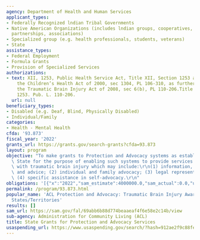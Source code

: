 ```yaml
---
agency: Department of Health and Human Services
applicant_types:
- Federally Recognized lndian Tribal Governments
- Native American Organizations (includes lndian groups, cooperatives, corporations,
  partnerships, associations)
- Specialized group (e.g. health professionals, students, veterans)
- State
assistance_types:
- Federal Employment
- Formula Grants
- Provision of Specialized Services
authorizations:
- text: XII, 1253, Public Health Service Act, Title XII, Section 1253 as amended by
    the Children’s Health Act of 2000, sec 1304, PL 106-310, as further amended by
    the Traumatic Brain Injury Act of 2008, sec 6(b), PL 110-206.Title XII, Section
    1253. Pub. L. 110-206.
  url: null
beneficiary_types:
- Disabled (e.g. Deaf, Blind, Physically Disabled)
- Individual/Family
categories:
- Health - Mental Health
cfda: '93.873'
fiscal_year: '2022'
grants_url: https://grants.gov/search-grants?cfda=93.873
layout: program
objective: "To make grants to Protection and Advocacy systems as established in each\
  \ State for the purpose of enabling such systems to provide services to individuals\
  \ with traumatic brain injury which may include:\r\n(1) information, referrals,\
  \ and advice; (2) individual and family advocacy; (3) legal representation; and\
  \ (4) specific assistance in self-advocacy.\r\n"
obligations: '[{"x":"2022","sam_estimate":4000000.0,"sam_actual":0.0,"usa_spending_actual":4128780.87},{"x":"2023","sam_estimate":0.0,"sam_actual":0.0,"usa_spending_actual":4913577.06},{"x":"2024","sam_estimate":0.0,"sam_actual":0.0,"usa_spending_actual":5321302.04}]'
permalink: /program/93.873.html
popular_name: 'ACL Protection and Advocacy: Traumatic Brain Injury Awards for the
  States/Territories'
results: []
sam_url: https://sam.gov/fal/69abb6b88d774beaaeaf4f6e58e2c14b/view
sub-agency: Administration for Community Living (ACL)
title: State Grants for Protection and Advocacy Services
usaspending_url: https://www.usaspending.gov/search/?hash=912ae2f9c88fe32c078839db8c0f3969
---
```

